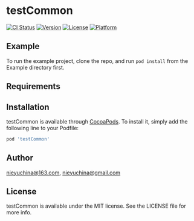 # testCommon

[![CI Status](https://img.shields.io/travis/nieyuchina@163.com/testCommon.svg?style=flat)](https://travis-ci.org/nieyuchina@163.com/testCommon)
[![Version](https://img.shields.io/cocoapods/v/testCommon.svg?style=flat)](https://cocoapods.org/pods/testCommon)
[![License](https://img.shields.io/cocoapods/l/testCommon.svg?style=flat)](https://cocoapods.org/pods/testCommon)
[![Platform](https://img.shields.io/cocoapods/p/testCommon.svg?style=flat)](https://cocoapods.org/pods/testCommon)

## Example

To run the example project, clone the repo, and run `pod install` from the Example directory first.

## Requirements

## Installation

testCommon is available through [CocoaPods](https://cocoapods.org). To install
it, simply add the following line to your Podfile:

```ruby
pod 'testCommon'
```

## Author

nieyuchina@163.com, nieyuchina@gmail.com

## License

testCommon is available under the MIT license. See the LICENSE file for more info.
